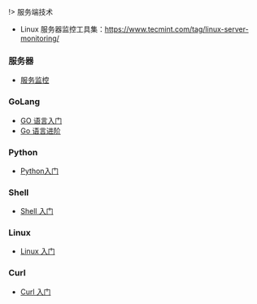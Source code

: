 !> 服务端技术

- Linux 服务器监控工具集：<https://www.tecmint.com/tag/linux-server-monitoring/> 




### 服务器

- [服务监控](/服务端技术/服务器/服务监控.md) 


### GoLang

- [GO 语言入门](/服务端技术/GoLang/1.Go语言入门.md) 
- [Go 语言进阶](/服务端技术/GoLang/1.Go语言入门.md) 

### Python

- [Python入门](/服务端技术/Python/Python入门.md) 

### Shell

- [Shell 入门](/服务端技术/Shell/Shell入门.md)    

### Linux

- [Linux 入门](/服务端技术/Linux/Linux入门.md) 

### Curl 

- [Curl 入门](/服务端技术/Curl/Curl入门.md) 
